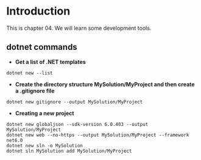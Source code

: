 # Introduction 
This is chapter 04. We will learn some development tools.

## dotnet commands

- **Get a list of .NET templates**

```
dotnet new --list
```

- **Create the directory structure MySolution/MyProject and then create a .gitignore file**

```
dotnet new gitignore --output MySolution/MyProject
```

- **Creating a new project**

```
dotnet new globaljson --sdk-version 6.0.403 --output MySolution/MyProject
dotnet new web --no-https --output MySolution/MyProject --framework net6.0
dotnet new sln -o MySolution
dotnet sln MySolution add MySolution/MyProject
```